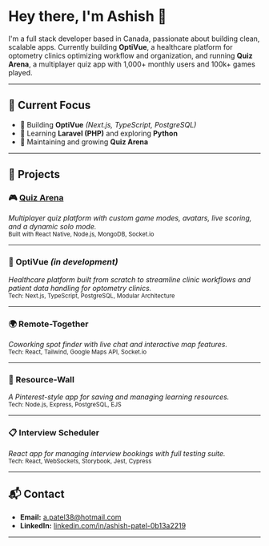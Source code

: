 # Hey there, I'm Ashish 👋

I'm a full stack developer based in Canada, passionate about building clean, scalable apps. Currently building **OptiVue**, a healthcare platform for optometry clinics optimizing workflow and organization, and running **Quiz Arena**, a multiplayer quiz app with 1,000+ monthly users and 100k+ games played.

---

## 🎯 Current Focus

- 🧠 Building **OptiVue** *(Next.js, TypeScript, PostgreSQL)*
- 🔧 Learning **Laravel (PHP)** and exploring **Python**
- 🧩 Maintaining and growing **Quiz Arena**

---

## 🧪 Projects

### 🎮 [Quiz Arena](https://linktr.ee/quizarena)
*Multiplayer quiz platform with custom game modes, avatars, live scoring, and a dynamic solo mode.*  
<sub>Built with React Native, Node.js, MongoDB, Socket.io</sub>

---

### 🏥 OptiVue *(in development)*
*Healthcare platform built from scratch to streamline clinic workflows and patient data handling for optometry clinics.*  
<sub>Tech: Next.js, TypeScript, PostgreSQL, Modular Architecture</sub>

---

### 🌍 Remote-Together  
*Coworking spot finder with live chat and interactive map features.*  
<sub>Tech: React, Tailwind, Google Maps API, Socket.io</sub>

---

### 📌 Resource-Wall  
*A Pinterest-style app for saving and managing learning resources.*  
<sub>Tech: Node.js, Express, PostgreSQL, EJS</sub>

---

### 📋 Interview Scheduler  
*React app for managing interview bookings with full testing suite.*  
<sub>Tech: React, WebSockets, Storybook, Jest, Cypress</sub>

---

## 📬 Contact

- **Email:** [a.patel38@hotmail.com](mailto:a.patel38@hotmail.com)  
- **LinkedIn:** [linkedin.com/in/ashish-patel-0b13a2219](https://www.linkedin.com/in/ashish-patel-0b13a2219)

---

